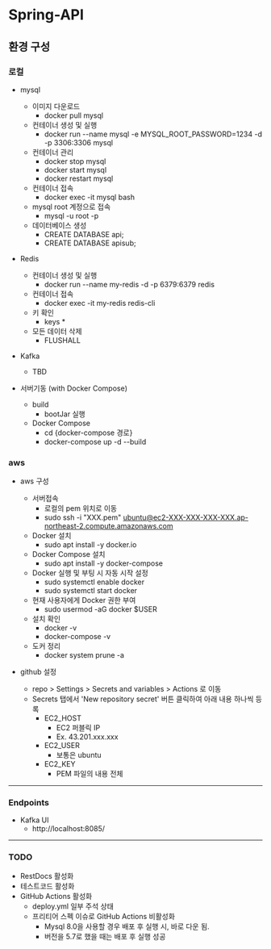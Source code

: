 # Spring-API
## 환경 구성
### 로컬
- mysql
  - 이미지 다운로드
    - docker pull mysql
  - 컨테이너 생성 및 실행
    - docker run --name mysql -e MYSQL_ROOT_PASSWORD=1234 -d -p 3306:3306 mysql
  - 컨테이너 관리
    - docker stop mysql
    - docker start mysql
    - docker restart mysql
  - 컨테이너 접속
    - docker exec -it mysql bash
  - mysql root 계정으로 접속
    - mysql -u root -p
  - 데이터베이스 생성
    - CREATE DATABASE api;
    - CREATE DATABASE apisub;

- Redis
  - 컨테이너 생성 및 실행
    - docker run --name my-redis -d -p 6379:6379 redis
  - 컨테이너 접속
    - docker exec -it my-redis redis-cli
  - 키 확인
    - keys *
  - 모든 데이터 삭제
    - FLUSHALL

- Kafka
  - TBD

- 서버기동 (with Docker Compose)
  - build
    - bootJar 실행
  - Docker Compose
    - cd {docker-compose 경로}
    - docker-compose up -d --build

### aws
- aws 구성
  - 서버접속
    - 로컬의 pem 위치로 이동
    - sudo ssh -i "XXX.pem" ubuntu@ec2-XXX-XXX-XXX-XXX.ap-northeast-2.compute.amazonaws.com
  - Docker 설치
    - sudo apt install -y docker.io
  - Docker Compose 설치
    - sudo apt install -y docker-compose
  - Docker 실행 및 부팅 시 자동 시작 설정
    - sudo systemctl enable docker
    - sudo systemctl start docker
  - 현재 사용자에게 Docker 권한 부여
    - sudo usermod -aG docker $USER
  - 설치 확인
    - docker -v
    - docker-compose -v
  - 도커 정리
    - docker system prune -a

- github 설정
  - repo > Settings > Secrets and variables > Actions 로 이동
  - Secrets 탭에서 'New repository secret' 버튼 클릭하여 아래 내용 하나씩 등록
    - EC2_HOST
      - EC2 퍼블릭 IP
      - Ex. 43.201.xxx.xxx
    - EC2_USER
      - 보통은 ubuntu
    - EC2_KEY
      - PEM 파일의 내용 전체



<hr>



### Endpoints
- Kafka UI
  - http://localhost:8085/



<hr>



### TODO
- RestDocs 활성화
- 테스트코드 활성화
- GitHub Actions 활성화
  - deploy.yml 일부 주석 상태
  - 프리티어 스펙 이슈로 GitHub Actions 비활성화 
    - Mysql 8.0을 사용할 경우 배포 후 실행 시, 바로 다운 됨.
    - 버전을 5.7로 했을 때는 배포 후 실행 성공